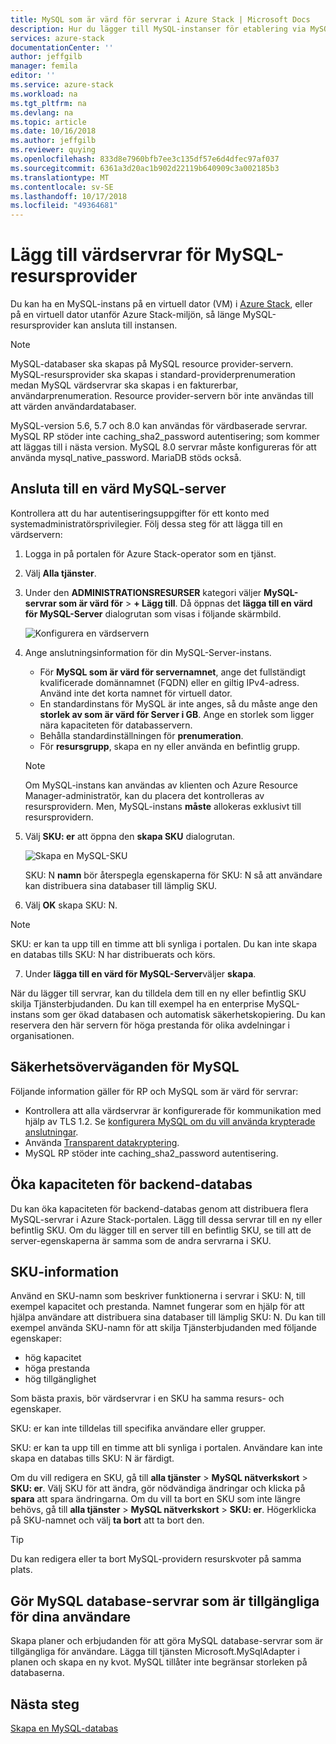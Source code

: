 ```yaml
---
title: MySQL som är värd för servrar i Azure Stack | Microsoft Docs
description: Hur du lägger till MySQL-instanser för etablering via MySQL-Resursprovider för nätverkskort
services: azure-stack
documentationCenter: ''
author: jeffgilb
manager: femila
editor: ''
ms.service: azure-stack
ms.workload: na
ms.tgt_pltfrm: na
ms.devlang: na
ms.topic: article
ms.date: 10/16/2018
ms.author: jeffgilb
ms.reviewer: quying
ms.openlocfilehash: 833d8e7960bfb7ee3c135df57e6d4dfec97af037
ms.sourcegitcommit: 6361a3d20ac1b902d22119b640909c3a002185b3
ms.translationtype: MT
ms.contentlocale: sv-SE
ms.lasthandoff: 10/17/2018
ms.locfileid: "49364681"
---
```

# <a name="add-hosting-servers-for-the-mysql-resource-provider"></a>Lägg till värdservrar för MySQL-resursprovider

Du kan ha en MySQL-instans på en virtuell dator (VM) i [Azure Stack](azure-stack-poc.md), eller på en virtuell dator utanför Azure Stack-miljön, så länge MySQL-resursprovider kan ansluta till instansen.

> [!NOTE]
> MySQL-databaser ska skapas på MySQL resource provider-servern. MySQL-resursprovider ska skapas i standard-providerprenumeration medan MySQL värdservrar ska skapas i en fakturerbar, användarprenumeration. Resource provider-servern bör inte användas till att värden användardatabaser.

MySQL-version 5.6, 5.7 och 8.0 kan användas för värdbaserade servrar. MySQL RP stöder inte caching_sha2_password autentisering; som kommer att läggas till i nästa version. MySQL 8.0 servrar måste konfigureras för att använda mysql_native_password. MariaDB stöds också.

## <a name="connect-to-a-mysql-hosting-server"></a>Ansluta till en värd MySQL-server

Kontrollera att du har autentiseringsuppgifter för ett konto med systemadministratörsprivilegier. Följ dessa steg för att lägga till en värdservern:

1. Logga in på portalen för Azure Stack-operator som en tjänst.
2. Välj **Alla tjänster**.
3. Under den **ADMINISTRATIONSRESURSER** kategori väljer **MySQL-servrar som är värd för** > **+ Lägg till**. Då öppnas det **lägga till en värd för MySQL-Server** dialogrutan som visas i följande skärmbild.

   ![Konfigurera en värdservern](./media/azure-stack-mysql-rp-deploy/mysql-add-hosting-server-2.png)

4. Ange anslutningsinformation för din MySQL-Server-instans.

   * För **MySQL som är värd för servernamnet**, ange det fullständigt kvalificerade domännamnet (FQDN) eller en giltig IPv4-adress. Använd inte det korta namnet för virtuell dator.
   * En standardinstans för MySQL är inte anges, så du måste ange den **storlek av som är värd för Server i GB**. Ange en storlek som ligger nära kapaciteten för databasservern.
   * Behålla standardinställningen för **prenumeration**.
   * För **resursgrupp**, skapa en ny eller använda en befintlig grupp.

   > [!NOTE]
   > Om MySQL-instans kan användas av klienten och Azure Resource Manager-administratör, kan du placera det kontrolleras av resursprovidern. Men, MySQL-instans **måste** allokeras exklusivt till resursprovidern.

5. Välj **SKU: er** att öppna den **skapa SKU** dialogrutan.

   ![Skapa en MySQL-SKU](./media/azure-stack-mysql-rp-deploy/mysql-new-sku.png)

   SKU: N **namn** bör återspegla egenskaperna för SKU: N så att användare kan distribuera sina databaser till lämplig SKU.

6. Välj **OK** skapa SKU: N.
> [!NOTE]
> SKU: er kan ta upp till en timme att bli synliga i portalen. Du kan inte skapa en databas tills SKU: N har distribuerats och körs.

7. Under **lägga till en värd för MySQL-Server**väljer **skapa**.

När du lägger till servrar, kan du tilldela dem till en ny eller befintlig SKU skilja Tjänsterbjudanden. Du kan till exempel ha en enterprise MySQL-instans som ger ökad databasen och automatisk säkerhetskopiering. Du kan reservera den här servern för höga prestanda för olika avdelningar i organisationen.

## <a name="security-considerations-for-mysql"></a>Säkerhetsöverväganden för MySQL

Följande information gäller för RP och MySQL som är värd för servrar:

* Kontrollera att alla värdservrar är konfigurerade för kommunikation med hjälp av TLS 1.2. Se [konfigurera MySQL om du vill använda krypterade anslutningar](https://dev.mysql.com/doc/refman/5.7/en/using-encrypted-connections.html).
* Använda [Transparent datakryptering](https://dev.mysql.com/doc/mysql-secure-deployment-guide/5.7/en/secure-deployment-data-encryption.html).
* MySQL RP stöder inte caching_sha2_password autentisering.

## <a name="increase-backend-database-capacity"></a>Öka kapaciteten för backend-databas

Du kan öka kapaciteten för backend-databas genom att distribuera flera MySQL-servrar i Azure Stack-portalen. Lägg till dessa servrar till en ny eller befintlig SKU. Om du lägger till en server till en befintlig SKU, se till att de server-egenskaperna är samma som de andra servrarna i SKU.

## <a name="sku-notes"></a>SKU-information
Använd en SKU-namn som beskriver funktionerna i servrar i SKU: N, till exempel kapacitet och prestanda. Namnet fungerar som en hjälp för att hjälpa användare att distribuera sina databaser till lämplig SKU: N. Du kan till exempel använda SKU-namn för att skilja Tjänsterbjudanden med följande egenskaper:
  
* hög kapacitet
* höga prestanda
* hög tillgänglighet

Som bästa praxis, bör värdservrar i en SKU ha samma resurs- och egenskaper.

SKU: er kan inte tilldelas till specifika användare eller grupper.

SKU: er kan ta upp till en timme att bli synliga i portalen. Användare kan inte skapa en databas tills SKU: N är färdigt.

Om du vill redigera en SKU, gå till **alla tjänster** > **MySQL nätverkskort** > **SKU: er**. Välj SKU för att ändra, gör nödvändiga ändringar och klicka på **spara** att spara ändringarna. Om du vill ta bort en SKU som inte längre behövs, gå till **alla tjänster** > **MySQL nätverkskort** > **SKU: er**. Högerklicka på SKU-namnet och välj **ta bort** att ta bort den.

> [!TIP]
> Du kan redigera eller ta bort MySQL-providern resurskvoter på samma plats.

## <a name="make-mysql-database-servers-available-to-your-users"></a>Gör MySQL database-servrar som är tillgängliga för dina användare

Skapa planer och erbjudanden för att göra MySQL database-servrar som är tillgängliga för användare. Lägga till tjänsten Microsoft.MySqlAdapter i planen och skapa en ny kvot. MySQL tillåter inte begränsar storleken på databaserna.

## <a name="next-steps"></a>Nästa steg

[Skapa en MySQL-databas](azure-stack-mysql-resource-provider-databases.md)
